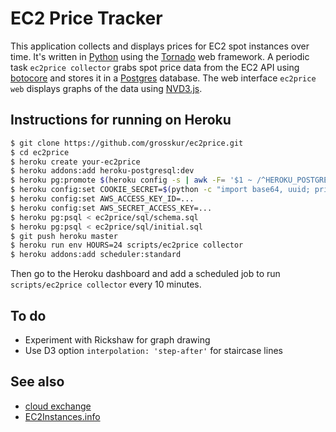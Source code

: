 # EC2 Price Tracker

This application collects and displays prices for EC2 spot instances
over time. It's written in [Python](http://www.python.org/) using the
[Tornado](http://www.tornadoweb.org/) web framework. A periodic task
`ec2price collector` grabs spot price data from the EC2 API using
[botocore](https://github.com/boto/botocore) and stores it in a
[Postgres](http://www.postgresql.org/) database. The web interface
`ec2price web` displays graphs of the data using
[NVD3.js](http://nvd3.org/).

## Instructions for running on Heroku

```bash
$ git clone https://github.com/grosskur/ec2price.git
$ cd ec2price
$ heroku create your-ec2price
$ heroku addons:add heroku-postgresql:dev
$ heroku pg:promote $(heroku config -s | awk -F= '$1 ~ /^HEROKU_POSTGRESQL_[A-Z]+_URL$/ {print $1}')
$ heroku config:set COOKIE_SECRET=$(python -c "import base64, uuid; print base64.b64encode(uuid.uuid4().bytes + uuid.uuid4().bytes)")
$ heroku config:set AWS_ACCESS_KEY_ID=...
$ heroku config:set AWS_SECRET_ACCESS_KEY=...
$ heroku pg:psql < ec2price/sql/schema.sql
$ heroku pg:psql < ec2price/sql/initial.sql
$ git push heroku master
$ heroku run env HOURS=24 scripts/ec2price collector
$ heroku addons:add scheduler:standard
```

Then go to the Heroku dashboard and add a scheduled job to run
`scripts/ec2price collector` every 10 minutes.

## To do

* Experiment with Rickshaw for graph drawing
 * Use D3 option `interpolation: 'step-after'` for staircase lines

## See also

* [cloud exchange](http://cloudexchange.org/)
* [EC2Instances.info](http://ec2instances.info/)
